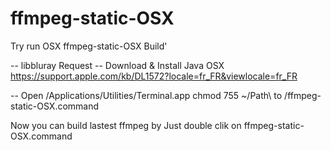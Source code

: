 # ffmpeg-static-OSX
Try run OSX ffmpeg-static-OSX Build'

-- libbluray Request
-- Download & Install Java OSX
https://support.apple.com/kb/DL1572?locale=fr_FR&viewlocale=fr_FR

-- Open /Applications/Utilities/Terminal.app
chmod 755 ~/Path\ to /ffmpeg-static-OSX.command

Now you can build lastest ffmpeg by Just double clik on ffmpeg-static-OSX.command
